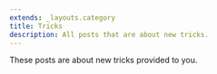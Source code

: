```yaml
---
extends: _layouts.category
title: Tricks
description: All posts that are about new tricks.
---
```


These posts are about new tricks provided to you.